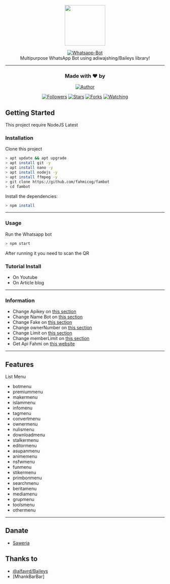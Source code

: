 <p align="center">
<img src="https://raw.githubusercontent.com/fahmicog/fambot/main/src/image/thumb.jpeg" height="128"/>
</p>
<p align="center">
<a href="https://github.com/fahmicog/fambot"><img title="Whatsapp-Bot" src="https://img.shields.io/badge/Fam Whatsapp Bot-green?colorA=%23ff0000&colorB=%23017e40&style=for-the-badge"></a>
  <br>
Multipurpose WhatsApp Bot using adiwajshing/Baileys library!<hr>
</p>
<h3 align="center">Made with ❤️ by</h3>
<p align="center">
<a href="https://github.com/fahmicog/"><img title="Author" src="https://img.shields.io/badge/author-fahmicog-blue?style=for-the-badge&logo=github"></a>
</p>
<p align="center">
<a href="https://github.com/fahmicog/followers"><img title="Followers" src="https://img.shields.io/github/followers/fahmicog?color=blue&style=flat-square"></a>
<a href="https://github.com/fahmicog/fambot/stargazers/"><img title="Stars" src="https://img.shields.io/github/stars/fahmicog/fambot?color=red&style=flat-square"></a>
<a href="https://github.com/fahmicog/fambot/network/members"><img title="Forks" src="https://img.shields.io/github/forks/fahmicog/fambot?color=red&style=flat-square"></a>
<a href="https://github.com/fahmicog/fambot/watchers"><img title="Watching" src="https://img.shields.io/github/watchers/fahmicog/fambot?label=watchers&color=blue&style=flat-square"></a>
</p>

## Getting Started

This project require NodeJS Latest

### Installation
Clone this project

```bash
> apt update && apt upgrade
> apt install git -y
> apt install nano -y
> apt install nodejs -y
> apt install ffmpeg -y
> git clone https://github.com/fahmicog/fambot
> cd fambot
```

Install the dependencies:

```bash
> npm install
```
---

### Usage
Run the Whatsapp bot

```bash
> npm start
```

After running it you need to scan the QR


### Tutorial Install
- On Youtube
- On Article blog
---

### Information
- Change Apikey on [this section](https://github.com/fahmicog/fambot/blob/main/config.json#L2)
- Change Name Bot on [this section](https://github.com/fahmicog/fambot/blob/main/config.json#L3)
- Change Fake on [this section](https://github.com/fahmicog/fambot/blob/main/config.json#L4)
- Change ownerNumber on [this section](https://github.com/fahmicog/fambot/blob/main/config.json#L5)
- Change Limit on [this section](https://github.com/fahmicog/fambot/blob/main/config.json#L6)
- Change memberLimit on [this section](https://github.com/fahmicog/fambot/blob/main/config.json#L7)
- Get Api Fahmi on [this website](http://fahmiapi.herokuapp.com)
---

## Features

List Menu
- botmenu
- premiummenu
- makermenu
- islammenu
- infomenu
- tagmenu
- convertmenu
- ownermenu
- nulismenu
- downloadmenu
- stalkermenu
- editormenu
- asupanmenu
- animemenu
- nsfwmenu
- funmenu
- stikermenu
- primbonmenu
- searchmenu
- beritamenu
- mediamenu
- grupmenu
- toolsmenu
- othermenu

---

## Danate
- [Saweria](https://https://saweria.co/alfavrd)

## Thanks to
- [@alfavrd/Baileys](https://www.instagram.com/alfavrd/) 
- [MhankBarBar]
